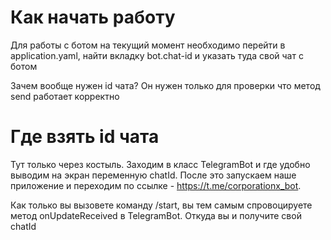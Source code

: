 # Как начать работу

Для работы с ботом на текущий момент необходимо перейти в application.yaml, 
найти вкладку bot.chat-id и указать туда свой чат с ботом

Зачем вообще нужен id чата? Он нужен только для проверки что метод send работает корректно

# Где взять id чата

Тут только через костыль. Заходим в класс TelegramBot и где удобно выводим на экран переменную chatId.
После это запускаем наше приложение и переходим по ссылке - https://t.me/corporationx_bot. 

Как только вы вызовете команду /start, вы тем самым спровоцируете метод onUpdateReceived в TelegramBot. 
Откуда вы и получите свой chatId

